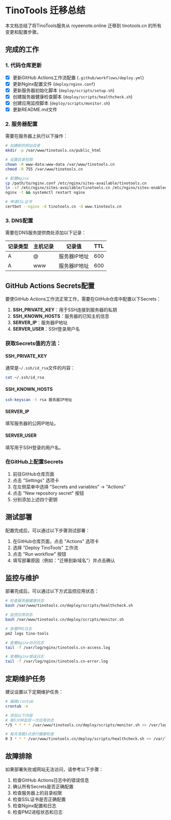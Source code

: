 # TinoTools 迁移总结

本文档总结了将TinoTools服务从 royeenote.online 迁移到 tinotools.cn 的所有变更和配置步骤。

## 完成的工作

### 1. 代码仓库更新

- [x] 更新GitHub Actions工作流配置 (`.github/workflows/deploy.yml`)
- [x] 更新Nginx配置文件 (`deploy/nginx.conf`) 
- [x] 更新服务器初始化脚本 (`deploy/scripts/setup.sh`)
- [x] 创建服务器健康检查脚本 (`deploy/scripts/healthcheck.sh`)
- [x] 创建应用监控脚本 (`deploy/scripts/monitor.sh`)
- [x] 更新README.md文件

### 2. 服务器配置

需要在服务器上执行以下操作：

```bash
# 创建新的网站目录
mkdir -p /var/www/tinotools.cn/public_html

# 设置目录权限
chown -R www-data:www-data /var/www/tinotools.cn
chmod -R 755 /var/www/tinotools.cn

# 配置Nginx
cp /path/to/nginx.conf /etc/nginx/sites-available/tinotools.cn
ln -sf /etc/nginx/sites-available/tinotools.cn /etc/nginx/sites-enabled/
nginx -t && systemctl restart nginx

# 申请SSL证书
certbot --nginx -d tinotools.cn -d www.tinotools.cn
```

### 3. DNS配置

需要在DNS服务提供商处添加以下记录：

| 记录类型 | 主机记录 | 记录值 | TTL |
|---------|---------|-------|-----|
| A       | @       | 服务器IP地址 | 600 |
| A       | www     | 服务器IP地址 | 600 |

## GitHub Actions Secrets配置

要使GitHub Actions工作流正常工作，需要在GitHub仓库中配置以下Secrets：

1. **SSH_PRIVATE_KEY**：用于SSH连接到服务器的私钥
2. **SSH_KNOWN_HOSTS**：服务器的已知主机信息
3. **SERVER_IP**：服务器IP地址
4. **SERVER_USER**：SSH登录用户名

### 获取Secrets值的方法：

#### SSH_PRIVATE_KEY

通常是`~/.ssh/id_rsa`文件的内容：

```bash
cat ~/.ssh/id_rsa
```

#### SSH_KNOWN_HOSTS

```bash
ssh-keyscan -t rsa 服务器IP地址
```

#### SERVER_IP

填写服务器的公网IP地址。

#### SERVER_USER

填写用于SSH登录的用户名。

### 在GitHub上配置Secrets

1. 前往GitHub仓库页面
2. 点击 "Settings" 选项卡
3. 在左侧菜单中选择 "Secrets and variables" -> "Actions"
4. 点击 "New repository secret" 按钮
5. 分别添加上述四个密钥

## 测试部署

配置完成后，可以通过以下步骤测试部署：

1. 在GitHub仓库页面，点击 "Actions" 选项卡
2. 选择 "Deploy TinoTools" 工作流
3. 点击 "Run workflow" 按钮
4. 填写部署原因（例如："迁移到新域名"）并点击确认

## 监控与维护

部署完成后，可以通过以下方式监控应用状态：

```bash
# 检查服务器健康状态
bash /var/www/tinotools.cn/deploy/scripts/healthcheck.sh

# 监控应用状态
bash /var/www/tinotools.cn/deploy/scripts/monitor.sh

# 查看PM2日志
pm2 logs tino-tools

# 查看Nginx访问日志
tail -f /var/log/nginx/tinotools.cn-access.log

# 查看Nginx错误日志
tail -f /var/log/nginx/tinotools.cn-error.log
```

## 定期维护任务

建议设置以下定期维护任务：

```bash
# 编辑crontab
crontab -e

# 添加以下内容
# 每5分钟监控一次应用状态
*/5 * * * * /var/www/tinotools.cn/deploy/scripts/monitor.sh >> /var/log/tinotools_monitor.log 2>&1

# 每天凌晨3点进行健康检查
0 3 * * * /var/www/tinotools.cn/deploy/scripts/healthcheck.sh >> /var/log/tinotools_health.log 2>&1
```

## 故障排除

如果部署失败或网站无法访问，请参考以下步骤：

1. 检查GitHub Actions日志中的错误信息
2. 确认所有Secrets是否正确配置
3. 检查服务器上的目录权限
4. 检查SSL证书是否正确配置
5. 检查Nginx配置和日志
6. 检查PM2进程状态和日志 